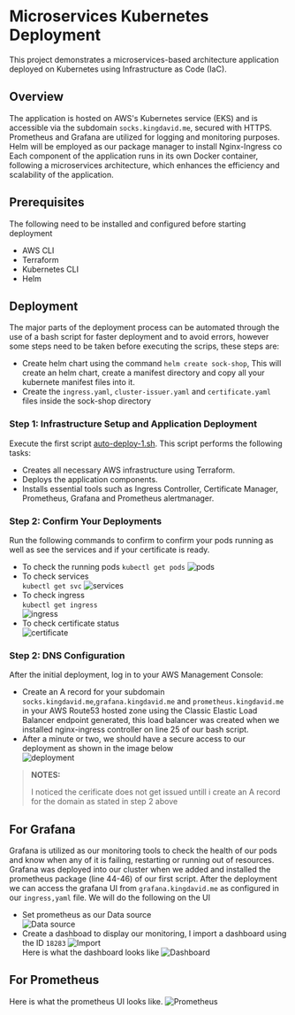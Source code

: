 # Microservices Kubernetes Deployment
This project demonstrates a microservices-based architecture application deployed on Kubernetes using Infrastructure as Code (IaC).

## Overview
The application is hosted on AWS's Kubernetes service (EKS) and is accessible via the subdomain `socks.kingdavid.me`, secured with HTTPS. Prometheus and Grafana are utilized for logging and monitoring purposes.
Helm will be employed as our package manager to install Nginx-Ingress co
Each component of the application runs in its own Docker container, following a microservices architecture, which enhances the efficiency and scalability of the application.  
  
## Prerequisites  
The following need to be installed and configured before starting deployment
- AWS CLI  
- Terraform  
- Kubernetes CLI  
- Helm

## Deployment
The major parts of the deployment process can be automated through the use of a bash script for faster deployment and to avoid errors, however some steps need to be taken before executing the scrips, these steps are:
- Create helm chart using the command `helm create sock-shop`, This will create an helm chart, create a manifest directory and copy all your kubernete manifest files into it.  
- Create the `ingress.yaml`, `cluster-issuer.yaml` and `certificate.yaml` files inside the sock-shop directory

### Step 1: Infrastructure Setup and Application Deployment
Execute the first script [auto-deploy-1.sh](auto-deploy-1.sh). This script performs the following tasks:

- Creates all necessary AWS infrastructure using Terraform.
- Deploys the application components.
- Installs essential tools such as Ingress Controller, Certificate Manager, Prometheus, Grafana and Prometheus alertmanager.  
### Step 2: Confirm Your Deployments  
Run the following commands to confirm to confirm your pods running as well as see the services and if your certificate is ready.  
- To check the running pods 
`kubectl get pods`
![pods](/images/get%20pods.jpg)  
- To check services  
`kubectl get svc`
![services](/images/get%20svc.jpg)  
- To check ingress  
`kubectl get ingress`  
![ingress](/images/get%20ingress.jpg)  
- To check certificate status  
![certificate](/images/get%20certificate.jpg)
### Step 2: DNS Configuration
After the initial deployment, log in to your AWS Management Console:  
- Create an A record for your subdomain `socks.kingdavid.me`,`grafana.kingdavid.me` and `prometheus.kingdavid.me` in your AWS Route53 hosted zone using the Classic Elastic Load Balancer endpoint generated, this load balancer was created when we installed nginx-ingress controller on line 25 of our bash script.
- After a minute or two, we should have a secure access to our deployment as shown in the image below  
![deployment](/images/deployment%20page.jpg)
> **NOTES:**
>
> I noticed the cerificate does not get issued untill i create an A record for the domain as stated in step 2 above


  
## For Grafana
Grafana is utilized as our monitoring tools to check the health of our pods and know when any of it is failing, restarting or running out of resources. Grafana was deployed into our cluster when we added and installed the prometheus package (line 44-46) of our first script. After the deployment we can access the grafana UI from `grafana.kingdavid.me` as configured in our `ingress,yaml` file. We will do the following on the UI  
- Set prometheus as our Data source  
![Data source](./images/grafana-data-source.jpg)  
- Create a dashboad to display our monitoring, I import a dashboard using the ID `18283` 
![Import](/images/grafana-import.jpg)  
Here is what the dashboard looks like 
![Dashboard](/images/grafana-dashboard.jpg)

## For Prometheus  
Here is what the prometheus UI looks like.
![Prometheus](/images/prometheus.jpg)
